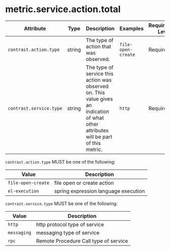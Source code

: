 # metric.service.action.total
<!-- semconv metric.service.action.total(full) -->
| Attribute  | Type | Description  | Examples  | Requirement Level |
|---|---|---|---|---|
| `contrast.action.type` | string | The type of action that was observed. | `file-open-create` | Required |
| `contrast.service.type` | string | The type of service this action was observed on. This value gives an indication of what other attributes will be part of this metric. | `http` | Required |

`contrast.action.type` MUST be one of the following:

| Value  | Description |
|---|---|
| `file-open-create` | file open or create action |
| `el-execution` | spring expression language execution |

`contrast.service.type` MUST be one of the following:

| Value  | Description |
|---|---|
| `http` | http protocol type of service |
| `messaging` | messaging type of service |
| `rpc` | Remote Procedure Call type of service |
<!-- endsemconv -->